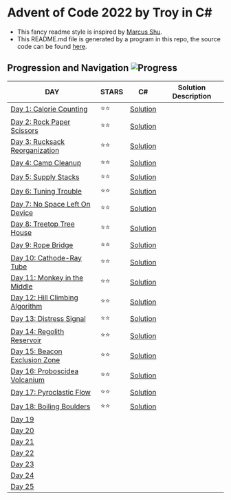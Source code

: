 # Advent of Code 2022 by Troy in C#
- This fancy readme style is inspired by [Marcus Shu](https://github.com/shulkx/advent-of-code/tree/main/adventofcode2022).
- This README.md file is generated by a program in this repo, the source code can be found [here](./README.md-Updater/Program.cs).

## Progression and Navigation    ![Progress](https://progress-bar.dev/18/?scale=25&title=Days&width=240&suffix=/25)

| DAY                                                          | STARS | C#                            | Solution Description |
| ------------------------------------------------------------ | ----- | ----------------------------- | -------------------- |
| [Day 1: Calorie Counting](https://adventofcode.com/2022/day/1)             | ⭐️⭐️ | [Solution](./Day_01/Day_1_Calorie_Counting.cs)              |                      |
| [Day 2: Rock Paper Scissors](https://adventofcode.com/2022/day/2)          | ⭐️⭐️ | [Solution](./Day_02/Day_2_Rock_Paper_Scissors.cs)           |                      |
| [Day 3: Rucksack Reorganization](https://adventofcode.com/2022/day/3)      | ⭐️⭐️ | [Solution](./Day_03/Day_3_Rucksack_Reorganization.cs)       |                      |
| [Day 4: Camp Cleanup](https://adventofcode.com/2022/day/4)                 | ⭐️⭐️ | [Solution](./Day_04/Day_4_Camp_Cleanup.cs)                  |                      |
| [Day 5: Supply Stacks](https://adventofcode.com/2022/day/5)                | ⭐️⭐️ | [Solution](./Day_05/Day_5_Supply_Stacks.cs)                 |                      |
| [Day 6: Tuning Trouble](https://adventofcode.com/2022/day/6)               | ⭐️⭐️ | [Solution](./Day_06/Day_6_Tuning_Trouble.cs)                |                      |
| [Day 7: No Space Left On Device](https://adventofcode.com/2022/day/7)      | ⭐️⭐️ | [Solution](./Day_07/Day_7.cs)                               |                      |
| [Day 8: Treetop Tree House](https://adventofcode.com/2022/day/8)           | ⭐️⭐️ | [Solution](./Day_08/Day_8.cs)                               |                      |
| [Day 9: Rope Bridge](https://adventofcode.com/2022/day/9)                  | ⭐️⭐️ | [Solution](./Day_09/Day_9.cs)                               |                      |
| [Day 10: Cathode-Ray Tube](https://adventofcode.com/2022/day/10)           | ⭐️⭐️ | [Solution](./Day_10/Day_10.cs)                              |                      |
| [Day 11: Monkey in the Middle](https://adventofcode.com/2022/day/11)       | ⭐️⭐️ | [Solution](./Day_11/Day_11.cs)                              |                      |
| [Day 12: Hill Climbing Algorithm](https://adventofcode.com/2022/day/12)    | ⭐️⭐️ | [Solution](./Day_12/Day_12.cs)                              |                      |
| [Day 13: Distress Signal](https://adventofcode.com/2022/day/13)            | ⭐️⭐️ | [Solution](./Day_13/Day_13.cs)                              |                      |
| [Day 14: Regolith Reservoir](https://adventofcode.com/2022/day/14)         | ⭐️⭐️ | [Solution](./Day_14/Day_14.cs)                              |                      |
| [Day 15: Beacon Exclusion Zone](https://adventofcode.com/2022/day/15)      | ⭐️⭐️ | [Solution](./Day_15/Day_15.cs)                              |                      |
| [Day 16: Proboscidea Volcanium](https://adventofcode.com/2022/day/16)      | ⭐️⭐️ | [Solution](./Day_16/Day_16.cs)                              |                      |
| [Day 17: Pyroclastic Flow](https://adventofcode.com/2022/day/17)           | ⭐️⭐️ | [Solution](./Day_17/Day_17.cs)                              |                      |
| [Day 18: Boiling Boulders](https://adventofcode.com/2022/day/18)           | ⭐️⭐️ | [Solution](./Day_18/Day_18.cs)                              |                      |
| [Day 19](https://adventofcode.com/2022/day/19)              |       |                               |                      |
| [Day 20](https://adventofcode.com/2022/day/20)              |       |                               |                      |
| [Day 21](https://adventofcode.com/2022/day/21)              |       |                               |                      |
| [Day 22](https://adventofcode.com/2022/day/22)              |       |                               |                      |
| [Day 23](https://adventofcode.com/2022/day/23)              |       |                               |                      |
| [Day 24](https://adventofcode.com/2022/day/24)              |       |                               |                      |
| [Day 25](https://adventofcode.com/2022/day/25)              |       |                               |                      |
